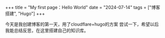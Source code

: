 +++
title = "My first page：Hello World"
date = "2024-07-14"
tags = ["博客搭建", "Hugo"]
+++

今天是我创建博客的第一天，用了cloudflare+hugo的方案
尝试一下，希望以后我能总结反思，在这里搭建自己的知识库。
